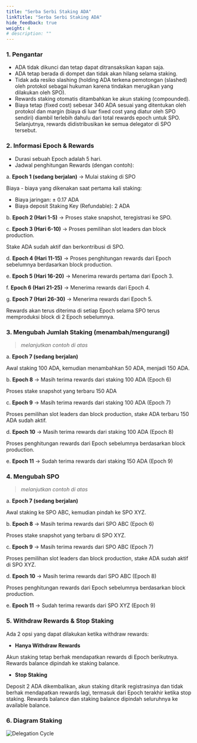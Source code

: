 ```yaml
---
title: "Serba Serbi Staking ADA"
linkTitle: "Serba Serbi Staking ADA"
hide_feedback: true
weight: 4
# description: ""
---
```


### 1. Pengantar

* ADA tidak dikunci dan tetap dapat ditransaksikan kapan saja.
* ADA tetap berada di dompet dan tidak akan hilang selama staking.
* Tidak ada resiko slashing (holding ADA terkena pemotongan (slashed) oleh protokol sebagai hukuman karena tindakan merugikan yang dilakukan oleh SPO).
* Rewards staking otomatis ditambahkan ke akun staking (compounded).
* Biaya tetap (fixed cost) sebesar 340 ADA sesuai yang ditentukan oleh protokol dan margin (biaya di luar fixed cost yang diatur oleh SPO sendiri) diambil terlebih dahulu dari total rewards epoch untuk SPO. Selanjutnya, rewards didistribusikan ke semua delegator di SPO tersebut.

### 2. Informasi Epoch & Rewards

* Durasi sebuah Epoch adalah 5 hari.
* Jadwal penghitungan Rewards (dengan contoh):

a. **Epoch 1 (sedang berjalan)** → Mulai staking di SPO

Biaya - biaya yang dikenakan saat pertama kali staking:

* Biaya jaringan: ± 0.17 ADA
* Biaya deposit Staking Key (Refundable): 2 ADA

b. **Epoch 2 (Hari 1-5)** → Proses stake snapshot, teregistrasi ke SPO.

c. **Epoch 3 (Hari 6-10)** → Proses pemilihan slot leaders dan block production.

Stake ADA sudah aktif dan berkontribusi di SPO.

d. **Epoch 4 (Hari 11-15)** → Proses penghitungan rewards dari Epoch sebelumnya berdasarkan block production.

e. **Epoch 5 (Hari 16-20)** → Menerima rewards pertama dari Epoch 3.

f. **Epoch 6 (Hari 21-25)** → Menerima rewards dari Epoch 4.

g. **Epoch 7 (Hari 26-30)** → Menerima rewards dari Epoch 5.

Rewards akan terus diterima di setiap Epoch selama SPO terus memproduksi block di 2 Epoch sebelumnya.

### 3. Mengubah Jumlah Staking (menambah/mengurangi)

> *melanjutkan contoh di atas*

a. **Epoch 7 (sedang berjalan)**

Awal staking 100 ADA, kemudian menambahkan 50 ADA, menjadi 150 ADA.

b. **Epoch 8** → Masih terima rewards dari staking 100 ADA (Epoch 6)

Proses stake snapshot yang terbaru 150 ADA

c. **Epoch 9** → Masih terima rewards dari staking 100 ADA (Epoch 7)

Proses pemilihan slot leaders dan block production, stake ADA terbaru 150 ADA sudah aktif.

d. **Epoch 10** → Masih terima rewards dari staking 100 ADA (Epoch 8)

Proses penghitungan rewards dari Epoch sebelumnya berdasarkan block production.

e. **Epoch 11** → Sudah terima rewards dari staking 150 ADA (Epoch 9)

### 4. Mengubah SPO

> *melanjutkan contoh di atas*

a. **Epoch 7 (sedang berjalan)**

Awal staking ke SPO ABC, kemudian pindah ke SPO XYZ.

b. **Epoch 8** → Masih terima rewards dari SPO ABC (Epoch 6)

Proses stake snapshot yang terbaru di SPO XYZ.

c. **Epoch 9** → Masih terima rewards dari SPO ABC (Epoch 7)

Proses pemilihan slot leaders dan block production, stake ADA sudah aktif di SPO XYZ.

d. **Epoch 10** → Masih terima rewards dari SPO ABC (Epoch 8)

Proses penghitungan rewards dari Epoch sebelumnya berdasarkan block production.

e. **Epoch 11** → Sudah terima rewards dari SPO XYZ (Epoch 9)

### 5. Withdraw Rewards & Stop Staking

Ada 2 opsi yang dapat dilakukan ketika withdraw rewards:

* **Hanya Withdraw Rewards**

Akun staking tetap berhak mendapatkan rewards di Epoch berikutnya.
Rewards balance dipindah ke staking balance.

* **Stop Staking**

Deposit 2 ADA dikembalikan, akun staking ditarik registrasinya dan tidak berhak mendapatkan rewards lagi, termasuk dari Epoch terakhir ketika stop staking.
Rewards balance dan staking balance dipindah seluruhnya ke available balance.

### 6. Diagram Staking

![Delegation Cycle](https://aws1.discourse-cdn.com/business4/uploads/cardano/original/3X/6/2/6291c37441ab5cbaca7c188f81e00481e1cf1f36.jpeg)